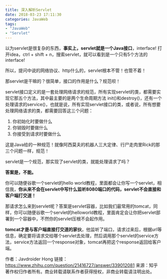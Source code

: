 ```yaml
---
title: 深入解析Servlet
date: 2018-03-23 17:11:30
categories: JavaWeb
tags:
- "JavaWeb"
- "Servlet"
---
```

以为servlet是很复杂的东西，**事实上，servlet就是一个Java接口**，interface! 打开idea，ctrl + shift + n，搜索servlet，就可以看到是一个只有5个方法的interface!  

所以，提问中说的网络协议、http什么的，servlet根本不管！也管不着！ 

那servlet是干嘛的？很简单，接口的作用是什么？规范呗！

servlet接口定义的是一套处理网络请求的规范，所有实现servlet的类，都需要实现它那五个方法，其中最主要的是两个生命周期方法 init()和destroy()，还有一个处理请求的service()，也就是说，所有实现servlet接口的类，或者说，所有想要处理网络请求的类，都需要回答这三个问题：
1. 你初始化时要做什么
2. 你销毁时要做什么
3. 你接受到请求时要做什么

这是Java给的一种规范！就像阿西莫夫的机器人三大定律、行尸走肉里Rick的那三个问题一样，规范！  

servlet是一个规范，那实现了servlet的类，就能处理请求了吗？

**答案是，不能。**

你可以随便谷歌一个servlet的hello world教程，里面都会让你写一个servlet，相信我，**你从来不会在servlet中写什么监听8080端口的代码，servlet不会直接和客户端打交道！**  

那请求怎么来到servlet呢？答案是servlet容器，比如我们最常用的tomcat，同样，你可以随便谷歌一个servlet的helloworld教程，里面肯定会让你把servlet部署到一个容器中，不然你的servlet压根不会起作用。  

**tomcat才是与客户端直接打交道的家伙**，他监听了端口，请求过来后，根据url等信息，确定要将请求交给哪个servlet去处理，然后调用那个servlet的service方法，service方法返回一个response对象，tomcat再把这个response返回给客户端。

作者：Javdroider Hong
链接：https://www.zhihu.com/question/21416727/answer/339012081
来源：知乎
著作权归作者所有。商业转载请联系作者获得授权，非商业转载请注明出处。
